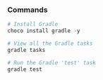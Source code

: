 ### Commands

```powershell
# Install Gradle
choco install gradle -y

# View all the Gradle tasks
gradle tasks

# Run the Gradle 'test' task
gradle test
```